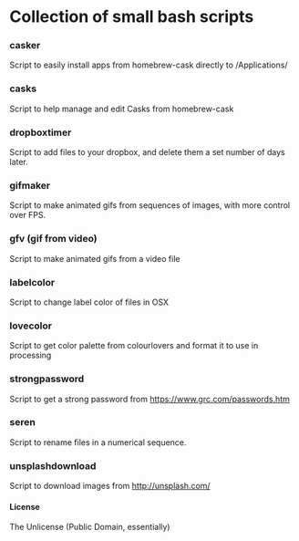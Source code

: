 # Collection of small bash scripts

### casker
Script to easily install apps from homebrew-cask directly to /Applications/

### casks
Script to help manage and edit Casks from homebrew-cask

### dropboxtimer
Script to add files to your dropbox, and delete them a set number of days later.

### gifmaker
Script to make animated gifs from sequences of images, with more control over FPS.

### gfv (gif from video)
Script to make animated gifs from a video file

### labelcolor
Script to change label color of files in OSX

### lovecolor
Script to get color palette from colourlovers and format it to use in processing

### strongpassword
Script to get a strong password from https://www.grc.com/passwords.htm

### seren
Script to rename files in a numerical sequence.

### unsplashdownload
Script to download images from http://unsplash.com/

#### License
The Unlicense (Public Domain, essentially)
